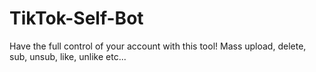# TikTok-Self-Bot
Have the full control of your account with this tool! Mass upload, delete, sub, unsub, like, unlike etc...
